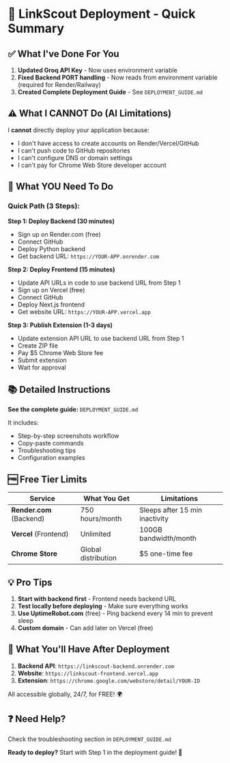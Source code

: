 # 🚀 LinkScout Deployment - Quick Summary

## ✅ What I've Done For You

1. **Updated Groq API Key** - Now uses environment variable
2. **Fixed Backend PORT handling** - Now reads from environment variable (required for Render/Railway)
3. **Created Complete Deployment Guide** - See `DEPLOYMENT_GUIDE.md`

## ⚠️ What I CANNOT Do (AI Limitations)

I **cannot** directly deploy your application because:
- I don't have access to create accounts on Render/Vercel/GitHub
- I can't push code to GitHub repositories
- I can't configure DNS or domain settings
- I can't pay for Chrome Web Store developer account

## 🎯 What YOU Need To Do

### Quick Path (3 Steps):

**Step 1: Deploy Backend (30 minutes)**
- Sign up on Render.com (free)
- Connect GitHub
- Deploy Python backend
- Get backend URL: `https://YOUR-APP.onrender.com`

**Step 2: Deploy Frontend (15 minutes)**
- Update API URLs in code to use backend URL from Step 1
- Sign up on Vercel (free)
- Connect GitHub
- Deploy Next.js frontend
- Get website URL: `https://YOUR-APP.vercel.app`

**Step 3: Publish Extension (1-3 days)**
- Update extension API URL to use backend URL from Step 1
- Create ZIP file
- Pay $5 Chrome Web Store fee
- Submit extension
- Wait for approval

## 📚 Detailed Instructions

**See the complete guide:** `DEPLOYMENT_GUIDE.md`

It includes:
- Step-by-step screenshots workflow
- Copy-paste commands
- Troubleshooting tips
- Configuration examples

## 🆓 Free Tier Limits

| Service | What You Get | Limitations |
|---------|-------------|-------------|
| **Render.com** (Backend) | 750 hours/month | Sleeps after 15 min inactivity |
| **Vercel** (Frontend) | Unlimited | 100GB bandwidth/month |
| **Chrome Store** | Global distribution | $5 one-time fee |

## 💡 Pro Tips

1. **Start with backend first** - Frontend needs backend URL
2. **Test locally before deploying** - Make sure everything works
3. **Use UptimeRobot.com** (free) - Ping backend every 14 min to prevent sleep
4. **Custom domain** - Can add later on Vercel (free)

## 🔗 What You'll Have After Deployment

1. **Backend API**: `https://linkscout-backend.onrender.com`
2. **Website**: `https://linkscout-frontend.vercel.app` 
3. **Extension**: `https://chrome.google.com/webstore/detail/YOUR-ID`

All accessible globally, 24/7, for FREE! 🌍

## ❓ Need Help?

Check the troubleshooting section in `DEPLOYMENT_GUIDE.md`

**Ready to deploy?** Start with Step 1 in the deployment guide! 🚀
